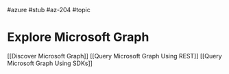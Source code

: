 #azure #stub #az-204 #topic

# Explore Microsoft Graph
[[Discover Microsoft Graph]]
[[Query Microsoft Graph Using REST]]
[[Query Microsoft Graph Using SDKs]]